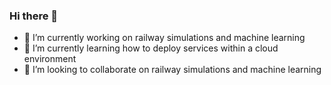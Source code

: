 ### Hi there 👋

- 🔭 I’m currently working on railway simulations and machine learning
- 🌱 I’m currently learning how to deploy services within a cloud environment
- 👯 I’m looking to collaborate on railway simulations and machine learning

<!--
**ritzerp/ritzerp** is a ✨ _special_ ✨ repository because its `README.md` (this file) appears on your GitHub profile.

Here are some ideas to get you started:

- 🔭 I’m currently working on ...
- 🌱 I’m currently learning ...
- 👯 I’m looking to collaborate on ...
- 🤔 I’m looking for help with ...
- 💬 Ask me about ...
- 📫 How to reach me: ...
- 😄 Pronouns: ...
- ⚡ Fun fact: ...
-->
